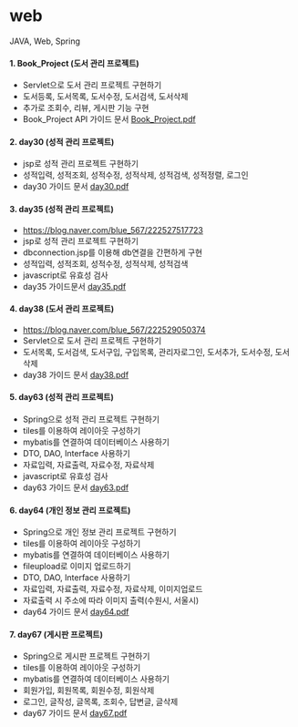 # web
JAVA, Web, Spring

#### 1. Book_Project (도서 관리 프로젝트)
- Servlet으로 도서 관리 프로젝트 구현하기 
- 도서등록, 도서목록, 도서수정, 도서검색, 도서삭제
- 추가로 조회수, 리뷰, 게시판 기능 구현
- Book_Project API 가이드 문서
[Book_Project.pdf](https://github.com/JiYoon13/web/blob/main/Book_Project.pdf)


#### 2. day30 (성적 관리 프로젝트)
- jsp로 성적 관리 프로젝트 구현하기 
- 성적입력, 성적조회, 성적수정, 성적삭제, 성적검색, 성적정렬, 로그인
- day30 가이드 문서 
[day30.pdf](https://github.com/JiYoon13/web/blob/main/day30.pdf)

#### 3. day35 (성적 관리 프로젝트)
- https://blog.naver.com/blue_567/222527517723
- jsp로 성적 관리 프로젝트 구현하기 
- dbconnection.jsp를 이용해 db연결을 간편하게 구현
- 성적입력, 성적조회, 성적수정, 성적삭제, 성적검색
- javascript로 유효성 검사
- day35 가이드문서
[day35.pdf](https://github.com/JiYoon13/web/blob/main/day35.pdf)

#### 4. day38 (도서 관리 프로젝트)
- https://blog.naver.com/blue_567/222529050374
- Servlet으로 도서 관리 프로젝트 구현하기
- 도서목록, 도서검색, 도서구입, 구입목록, 관리자로그인, 도서추가, 도서수정, 도서삭제
- day38 가이드 문서
[day38.pdf](https://github.com/JiYoon13/web/blob/main/day38.pdf)

#### 5. day63 (성적 관리 프로젝트)
- Spring으로 성적 관리 프로젝트 구현하기
- tiles를 이용하여 레이아웃 구성하기
- mybatis를 연결하여 데이터베이스 사용하기
- DTO, DAO, Interface 사용하기
- 자료입력, 자료출력, 자료수정, 자료삭제
- javascript로 유효성 검사
- day63 가이드 문서
[day63.pdf](https://github.com/JiYoon13/web/blob/main/day63.pdf)

#### 6. day64 (개인 정보 관리 프로젝트)
- Spring으로 개인 정보 관리 프로젝트 구현하기
- tiles를 이용하여 레이아웃 구성하기
- mybatis를 연결하여 데이터베이스 사용하기
- fileupload로 이미지 업로드하기 
- DTO, DAO, Interface 사용하기
- 자료입력, 자료출력, 자료수정, 자료삭제, 이미지업로드
- 자료출력 시 주소에 따라 이미지 출력(수원시, 서울시)
- day64 가이드 문서
[day64.pdf](https://github.com/JiYoon13/web/blob/main/day64.pdf)

#### 7. day67 (게시판 프로젝트)
- Spring으로 게시판 프로젝트 구현하기
- tiles를 이용하여 레이아웃 구성하기
- mybatis를 연결하여 데이터베이스 사용하기
- 회원가입, 회원목록, 회원수정, 회원삭제
- 로그인, 글작성, 글목록, 조회수, 답변글, 글삭제
- day67 가이드 문서
[day67.pdf](https://github.com/JiYoon13/web/blob/main/day67.pdf)
